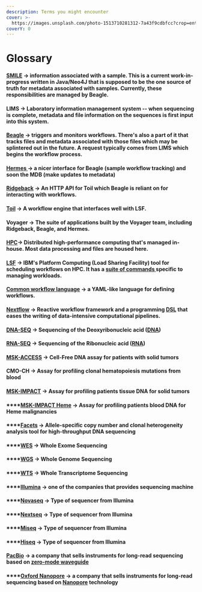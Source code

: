 ```yaml
---
description: Terms you might encounter
cover: >-
  https://images.unsplash.com/photo-1513710281312-7a43f9cdbfcc?crop=entropy&cs=srgb&fm=jpg&ixid=MnwxOTcwMjR8MHwxfHNlYXJjaHwxMHx8bmFtZXxlbnwwfHx8fDE2NDQyODA2MDI&ixlib=rb-1.2.1&q=85
coverY: 0
---
```


# Glossary

#### [SMILE](https://github.com/mskcc/cmo-metadb) -> information associated with a sample. This is a current work-in-progress written in Java/Neo4J that is supposed to be the one source of truth for metadata associated with samples. Currently, these responsibilities are managed by Beagle.

#### LIMS -> Laboratory information management system -- when sequencing is complete, metadata and file information on the sequences is first input into this system.

#### [Beagle](https://github.com/mskcc/beagle) -> triggers and monitors workflows. There's also a part of it that tracks files and metadata associated with those files which may be splintered out in the future. A request typically comes from LIMS which begins the workflow process.

#### [Hermes ](https://github.com/mskcc/hermes)-> a nicer interface for Beagle (sample workflow tracking) and soon the MDB (make updates to metadata)

#### [Ridgeback](https://github.com/mskcc/ridgeback) -> An HTTP API for Toil which Beagle is reliant on for interacting with workflows.

#### [Toil](https://toil.readthedocs.io/en/latest/running/cwl.html) -> A workflow engine that interfaces well with LSF.

#### Voyager -> The suite of applications built by the Voyager team, including Ridgeback, Beagle, and Hermes.

#### [HPC](http://actg.mskcc.org/hpc/getting-started/)-> Distributed high-performance computing that's managed in-house. Most data processing and files are housed here.

#### [LSF](https://www.ibm.com/products/hpc-workload-management) -> IBM's Platform Computing (Load Sharing Facility) tool for scheduling workflows on HPC. It has a [suite of commands ](https://hpc.llnl.gov/banks-jobs/running-jobs/lsf-commands)specific to managing workloads.

#### [Common workflow language](https://www.commonwl.org) -> a YAML-like language for defining workflows.

#### [Nextflow](https://www.nextflow.io/docs/latest/index.html) -> Reactive workflow framework and a programming [DSL](http://en.wikipedia.org/wiki/Domain-specific\_language) that eases the writing of data-intensive computational pipelines.

#### [DNA-SEQ](https://en.wikipedia.org/wiki/DNA\_sequencing) -> Sequencing of the **Deoxyribonucleic acid (**[**DNA**](https://en.wikipedia.org/wiki/DNA)**)**

#### [RNA-SEQ](https://en.wikipedia.org/wiki/RNA-Seq) -> Sequencing of the R**ibonucleic acid (**[**RNA**](https://en.wikipedia.org/wiki/RNA)**)**

#### [MSK-ACCESS](https://www.mskcc.org/departments/division-solid-tumor-oncology/early-drug-development-service-phase-clinical-trials/precision-medicine-approach/msk-access) -> Cell-Free DNA assay for patients with solid tumors

#### **CMO-CH ->  Assay for profiling clonal hematopoiesis mutations from blood**

#### [**MSK-IMPACT**](https://www.mskcc.org/departments/division-solid-tumor-oncology/early-drug-development-service-phase-clinical-trials/precision-medicine-approach/msk-impact) **-> Assay for profiling patients tissue DNA for solid tumors**

#### ****[**MSK-IMPACT Heme**](https://aacrjournals.org/cancerres/article/79/13\_Supplement/3409/542857/Abstract-3409-MSK-IMPACT-Heme-Validation-and) **-> Assay for profiling patients blood DNA for Heme malignancies**

#### ****[**Facets**](https://pubmed.ncbi.nlm.nih.gov/27270079/) **-> A**llele-specific copy number and clonal heterogeneity analysis tool for high-throughput DNA sequencing

#### ****[**WES**](https://en.wikipedia.org/wiki/Exome\_sequencing) **-> Whole Exome Sequencing**

#### ****[**WGS**](https://www.cdc.gov/pulsenet/pathogens/wgs.html) **-> Whole Genome Sequencing**&#x20;

#### ****[**WTS**](https://www.ncbi.nlm.nih.gov/pmc/articles/PMC6233721/) **-> Whole Transcriptome Sequencing**

#### ****[**Illumina**](https://en.wikipedia.org/wiki/Illumina,\_Inc.) **-> one of the companies that provides sequencing machine**

#### ****[**Novaseq**](https://www.illumina.com/systems/sequencing-platforms/novaseq.html) **-> Type of sequencer from Illumina**

#### ****[**Nextseq**](https://www.illumina.com/systems/sequencing-platforms/nextseq-1000-2000.html) **-> Type of sequencer from Illumina**

#### ****[**Miseq**](https://www.illumina.com/systems/sequencing-platforms/miseq.html) **-> Type of sequencer from Illumina**

#### ****[**Hiseq**](https://www.illumina.com/systems/sequencing-platforms/hiseq-2500.html) **-> Type of sequencer from Illumina**

#### ****[**PacBio**](https://en.wikipedia.org/wiki/Pacific\_Biosciences) **-> a company that sells instruments for long-read sequencing based on** [**zero-mode waveguide**](https://en.wikipedia.org/wiki/Zero-mode\_waveguide)****

#### ****[**Oxford Nanopore**](https://en.wikipedia.org/wiki/Oxford\_Nanopore\_Technologies) **-> a company that sells instruments for long-read sequencing based on** [**Nanopore**](https://en.wikipedia.org/wiki/Nanopore\_sequencing) **technology**&#x20;
